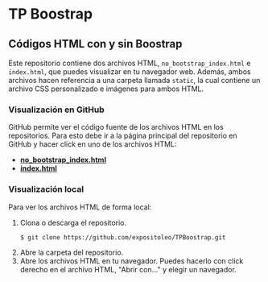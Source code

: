 TP Boostrap
===========
## Códigos HTML con y sin Boostrap

Este repositorio contiene dos archivos HTML, `no_bootstrap_index.html` e `index.html`, que puedes visualizar en tu navegador web. Además, ambos archivos hacen referencia a una carpeta llamada `static`, la cual contiene un archivo CSS personalizado e imágenes para ambos HTML.

### Visualización en GitHub

GitHub permite ver el código fuente de los archivos HTML en los repositorios. Para esto debe ir a la página principal del repositorio en GitHub y hacer click en uno de los archivos HTML:

- [**no_bootstrap_index.html**](https://github.com/expositoleo/TPBoostrap/blob/master/no_boostrap_index.html)
- [**index.html**](https://github.com/expositoleo/TPBoostrap/blob/master/index.html)

### Visualización local

Para ver los archivos HTML de forma local:

1. Clona o descarga el repositorio.
   ```
   $ git clone https://github.com/expositoleo/TPBoostrap.git
   ```
2. Abre la carpeta del repositorio.
3. Abre los archivos HTML en tu navegador. Puedes hacerlo con click derecho en el archivo HTML, "Abrir con..." y elegir un navegador.
